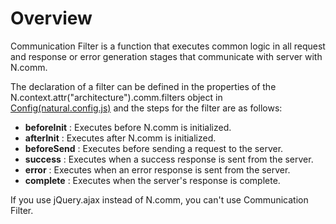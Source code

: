 Overview
===

Communication Filter is a function that executes common logic in all request and response or error generation stages that communicate with server with N.comm.

The declaration of a filter can be defined in the properties of the N.context.attr("architecture").comm.filters object in [Config(natural.config.js)](#cmVmcjAxMDIlMjRDb25maWckaHRtbCUyRm5hdHVyYWxqcyUyRnJlZnIlMkZyZWZyMDEwMi5odG1s) and the steps for the filter are as follows:
* **beforeInit** : Executes before N.comm is initialized.
* **afterInit** : Executes after N.comm is initialized.
* **beforeSend** : Executes before sending a request to the server.
* **success** : Executes when a success response is sent from the server.
* **error** : Executes when an error response is sent from the server.
* **complete** : Executes when the server's response is complete.

<p class="alert">If you use jQuery.ajax instead of N.comm, you can't use Communication Filter.</p>